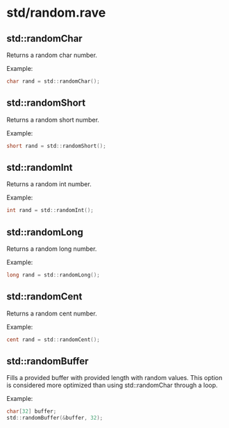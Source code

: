 # std/random.rave

## std::randomChar

Returns a random char number.

Example:

```d
char rand = std::randomChar();
```

## std::randomShort

Returns a random short number.

Example:

```d
short rand = std::randomShort();
```

## std::randomInt

Returns a random int number.

Example:

```d
int rand = std::randomInt();
```

## std::randomLong

Returns a random long number.

Example:

```d
long rand = std::randomLong();
```

## std::randomCent

Returns a random cent number.

Example:

```d
cent rand = std::randomCent();
```

## std::randomBuffer

Fills a provided buffer with provided length with random values.
This option is considered more optimized than using std::randomChar through a loop.

Example:

```d
char[32] buffer;
std::randomBuffer(&buffer, 32);
```